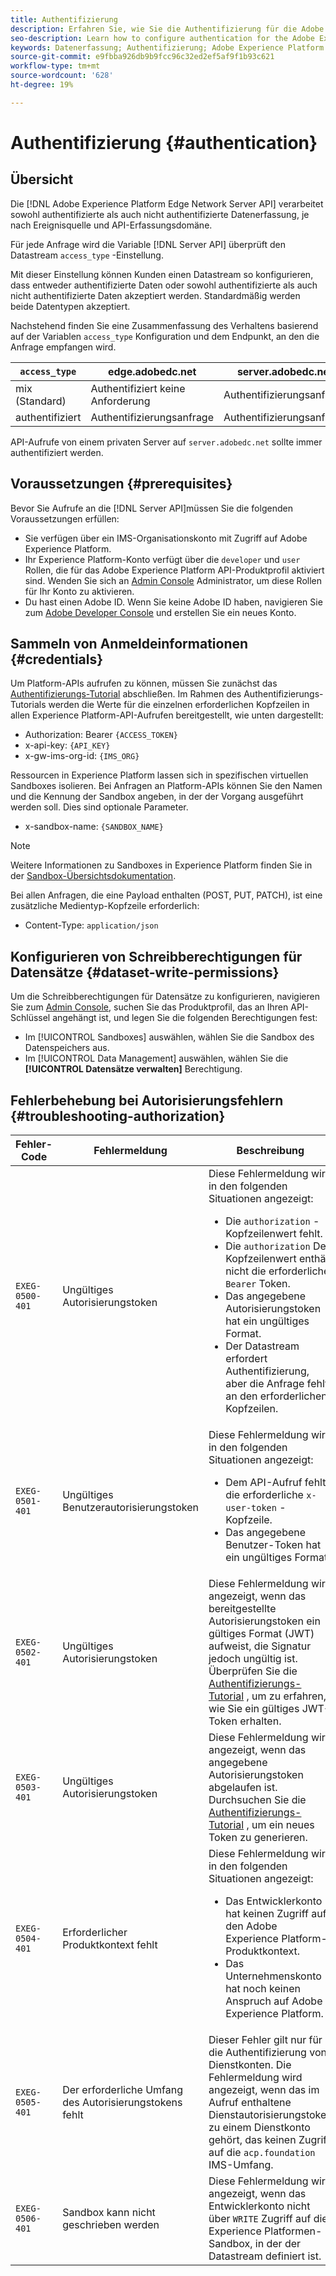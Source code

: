 ```yaml
---
title: Authentifizierung
description: Erfahren Sie, wie Sie die Authentifizierung für die Adobe Experience Platform Edge Network Server-API konfigurieren
seo-description: Learn how to configure authentication for the Adobe Experience Platform Edge Network Server API
keywords: Datenerfassung; Authentifizierung; Adobe Experience Platform Edge Network API; Autorisierung
source-git-commit: e9fbba926db9b9fcc96c32ed2ef5af9f1b93c621
workflow-type: tm+mt
source-wordcount: '628'
ht-degree: 19%

---
```



# Authentifizierung {#authentication}

## Übersicht

Die [!DNL Adobe Experience Platform Edge Network Server API] verarbeitet sowohl authentifizierte als auch nicht authentifizierte Datenerfassung, je nach Ereignisquelle und API-Erfassungsdomäne.

Für jede Anfrage wird die Variable [!DNL Server API] überprüft den Datastream `access_type` -Einstellung.

Mit dieser Einstellung können Kunden einen Datastream so konfigurieren, dass entweder authentifizierte Daten oder sowohl authentifizierte als auch nicht authentifizierte Daten akzeptiert werden. Standardmäßig werden beide Datentypen akzeptiert.

Nachstehend finden Sie eine Zusammenfassung des Verhaltens basierend auf der Variablen `access_type` Konfiguration und dem Endpunkt, an den die Anfrage empfangen wird.

| `access_type` | edge.adobedc.net | server.adobedc.net |
|-----------------|-------------------------------|-----------------------|
| mix (Standard) | Authentifiziert keine Anforderung | Authentifizierungsanfrage |
| authentifiziert | Authentifizierungsanfrage | Authentifizierungsanfrage |

API-Aufrufe von einem privaten Server auf `server.adobedc.net` sollte immer authentifiziert werden.

## Voraussetzungen {#prerequisites}

Bevor Sie Aufrufe an die [!DNL Server API]müssen Sie die folgenden Voraussetzungen erfüllen:

* Sie verfügen über ein IMS-Organisationskonto mit Zugriff auf Adobe Experience Platform.
* Ihr Experience Platform-Konto verfügt über die `developer` und `user` Rollen, die für das Adobe Experience Platform API-Produktprofil aktiviert sind. Wenden Sie sich an [Admin Console](../access-control/home.md) Administrator, um diese Rollen für Ihr Konto zu aktivieren.
* Du hast einen Adobe ID. Wenn Sie keine Adobe ID haben, navigieren Sie zum [Adobe Developer Console](https://developer.adobe.com/console) und erstellen Sie ein neues Konto.

## Sammeln von Anmeldeinformationen {#credentials}

Um Platform-APIs aufrufen zu können, müssen Sie zunächst das [Authentifizierungs-Tutorial](../landing/api-authentication.md) abschließen. Im Rahmen des Authentifizierungs-Tutorials werden die Werte für die einzelnen erforderlichen Kopfzeilen in allen Experience Platform-API-Aufrufen bereitgestellt, wie unten dargestellt:

* Authorization: Bearer `{ACCESS_TOKEN}`
* x-api-key: `{API_KEY}`
* x-gw-ims-org-id: `{IMS_ORG}`

Ressourcen in Experience Platform lassen sich in spezifischen virtuellen Sandboxes isolieren. Bei Anfragen an Platform-APIs können Sie den Namen und die Kennung der Sandbox angeben, in der der Vorgang ausgeführt werden soll. Dies sind optionale Parameter.

* x-sandbox-name: `{SANDBOX_NAME}`

>[!NOTE]
>
>Weitere Informationen zu Sandboxes in Experience Platform finden Sie in der [Sandbox-Übersichtsdokumentation](../sandboxes/home.md).

Bei allen Anfragen, die eine Payload enthalten (POST, PUT, PATCH), ist eine zusätzliche Medientyp-Kopfzeile erforderlich:

* Content-Type: `application/json`

## Konfigurieren von Schreibberechtigungen für Datensätze {#dataset-write-permissions}

Um die Schreibberechtigungen für Datensätze zu konfigurieren, navigieren Sie zum [Admin Console](https://adminconsole.adobe.com), suchen Sie das Produktprofil, das an Ihren API-Schlüssel angehängt ist, und legen Sie die folgenden Berechtigungen fest:

* Im [!UICONTROL Sandboxes] auswählen, wählen Sie die Sandbox des Datenspeichers aus.
* Im [!UICONTROL Data Management] auswählen, wählen Sie die **[!UICONTROL Datensätze verwalten]** Berechtigung.

## Fehlerbehebung bei Autorisierungsfehlern {#troubleshooting-authorization}

| Fehler-Code | Fehlermeldung | Beschreibung |
| --- | --- | --- |
| `EXEG-0500-401` | Ungültiges Autorisierungstoken | Diese Fehlermeldung wird in den folgenden Situationen angezeigt:  <ul><li>Die `authorization` -Kopfzeilenwert fehlt.</li><li>Die `authorization` Der Kopfzeilenwert enthält nicht die erforderliche `Bearer` Token.</li><li>Das angegebene Autorisierungstoken hat ein ungültiges Format.</li><li>Der Datastream erfordert Authentifizierung, aber die Anfrage fehlt an den erforderlichen Kopfzeilen.</li></ul> |
| `EXEG-0501-401` | Ungültiges Benutzerautorisierungstoken | Diese Fehlermeldung wird in den folgenden Situationen angezeigt: <ul><li>Dem API-Aufruf fehlt die erforderliche `x-user-token` -Kopfzeile.</li><li>Das angegebene Benutzer-Token hat ein ungültiges Format.</li></ul> |
| `EXEG-0502-401` | Ungültiges Autorisierungstoken | Diese Fehlermeldung wird angezeigt, wenn das bereitgestellte Autorisierungstoken ein gültiges Format (JWT) aufweist, die Signatur jedoch ungültig ist. Überprüfen Sie die [Authentifizierungs-Tutorial](../landing/api-authentication.md) , um zu erfahren, wie Sie ein gültiges JWT-Token erhalten. |
| `EXEG-0503-401` | Ungültiges Autorisierungstoken | Diese Fehlermeldung wird angezeigt, wenn das angegebene Autorisierungstoken abgelaufen ist. Durchsuchen Sie die [Authentifizierungs-Tutorial](../landing/api-authentication.md) , um ein neues Token zu generieren. |
| `EXEG-0504-401` | Erforderlicher Produktkontext fehlt | Diese Fehlermeldung wird in den folgenden Situationen angezeigt:  <ul><li>Das Entwicklerkonto hat keinen Zugriff auf den Adobe Experience Platform-Produktkontext.</li><li>Das Unternehmenskonto hat noch keinen Anspruch auf Adobe Experience Platform.</li></ul> |
| `EXEG-0505-401` | Der erforderliche Umfang des Autorisierungstokens fehlt | Dieser Fehler gilt nur für die Authentifizierung von Dienstkonten. Die Fehlermeldung wird angezeigt, wenn das im Aufruf enthaltene Dienstautorisierungstoken zu einem Dienstkonto gehört, das keinen Zugriff auf die `acp.foundation` IMS-Umfang. |
| `EXEG-0506-401` | Sandbox kann nicht geschrieben werden | Diese Fehlermeldung wird angezeigt, wenn das Entwicklerkonto nicht über `WRITE` Zugriff auf die Experience Platformen-Sandbox, in der der Datastream definiert ist. |
